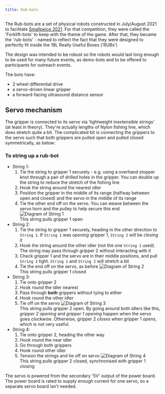 ```yaml
---
title: Rub-bots
---
```


The Rub-bots are a set of physical robots constructed in July/August
2021 to facilitate [Smallpeice 2021](/events/history/2021). For that competition, they were called the 'Forklift-bots' to keep with the theme of the game. After that, they became the 'rub-bots' - named to reflect the fact that they were designed to perfectly fit inside the 18L Really Useful Boxes ('RUBs')

The design was intended to be robust so the robots would last long enough to be used for many future events, as demo-bots and to be offered to participants for outreach events.

The bots have:

- 2 wheel differential drive
- a servo-driven linear gripper
- a forward-facing ultrasound distance sensor

## Servo mechanism

The gripper is connected to its servo via 'lightweight inextensible strings' (at least in theory). They're actually lengths of Nylon fishing line, which does stretch quite a bit. The complicated bit is connecting the grippers to the servo such that both grippers are pulled open and pulled closed symmetrically, as below:

### To string up a rub-bot

- String 1:
    1. Tie the string to gripper 1 securely - e.g. using a overhand
    stopper knot through a pair of drilled holes in the gripper. You can double up the string to reduce the stretch of the fishing line
    2. Hook the string around the nearest idler
    3. Position the gripper in the middle of its range (halfway between open and closed) and the servo in the middle of its range
    4. Tie the other end off on the servo. You can weave between the servo horn and the pulley to help secure this end
    ![Diagram of String 1](/img/kit/rub-bots/rub-bot_string_1.png)  
    This string pulls gripper 1 open
- String 2:
    1. Tie the string to gripper 1 securely, heading in the other direction to `String 1`. If `String 1` was *opening* gripper 1, `String 2` will be *closing* it
    2. Hook the string around the other idler (not the one `String 1` used). The string may pass through gripper 2 without interacting with it
    3. Check gripper 1 and the servo are in their middle positions, and pull `String 2` tight. `String 1` and `String 2` will stretch a bit
    4. Tie the end off on the servo, as before
    ![Diagram of String 2](/img/kit/rub-bots/rub-bot_string_2.png)  
    This string pulls gripper 1 closed
- String 3:
    1. Tie onto gripper 2
    2. Hook round the idler nearest
    3. Pass through **both** grippers without tying to either
    4. Hook round the other idler
    5. Tie off on the servo
    ![Diagram of String 3](/img/kit/rub-bots/rub-bot_string_3.png)  
    This string pulls gripper 2 open. By going around both idlers like this, *gripper 2 opening* and *gripper 1 opening* happen when the servo goes *clockwise*. Otherwise, gripper 2 *closes* when gripper 1 *opens*, which is not very useful.
- String 4:
    1. Tie onto gripper 2, heading the other way
    2. Hook round the near idler
    3. Go through both grippers
    4. Hook round other idler
    5. Tension the strings and tie off on servo
    ![Diagram of String 4](/img/kit/rub-bots/rub-bot_string_4.png)  
    This string pulls gripper 2 closed, synchronised with gripper 1 closing

The servo is powered from the secondary '5V' output of the power board. The power board is rated to supply enough current for one servo, so a separate servo board isn't needed.
